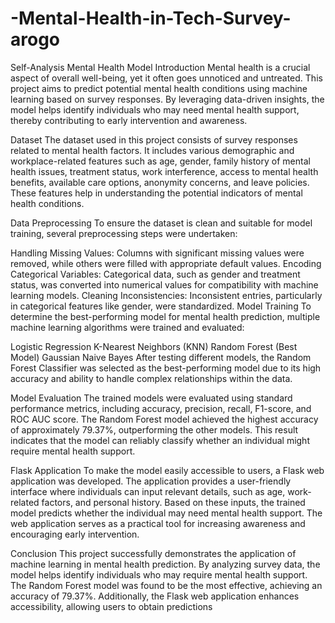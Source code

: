 # -Mental-Health-in-Tech-Survey-arogo
Self-Analysis Mental Health Model
Introduction
Mental health is a crucial aspect of overall well-being, yet it often goes unnoticed and untreated. This project aims to predict potential mental health conditions using machine learning based on survey responses. By leveraging data-driven insights, the model helps identify individuals who may need mental health support, thereby contributing to early intervention and awareness.

Dataset
The dataset used in this project consists of survey responses related to mental health factors. It includes various demographic and workplace-related features such as age, gender, family history of mental health issues, treatment status, work interference, access to mental health benefits, available care options, anonymity concerns, and leave policies. These features help in understanding the potential indicators of mental health conditions.

Data Preprocessing
To ensure the dataset is clean and suitable for model training, several preprocessing steps were undertaken:

Handling Missing Values: Columns with significant missing values were removed, while others were filled with appropriate default values.
Encoding Categorical Variables: Categorical data, such as gender and treatment status, was converted into numerical values for compatibility with machine learning models.
Cleaning Inconsistencies: Inconsistent entries, particularly in categorical features like gender, were standardized.
Model Training
To determine the best-performing model for mental health prediction, multiple machine learning algorithms were trained and evaluated:

Logistic Regression
K-Nearest Neighbors (KNN)
Random Forest (Best Model)
Gaussian Naive Bayes
After testing different models, the Random Forest Classifier was selected as the best-performing model due to its high accuracy and ability to handle complex relationships within the data.

Model Evaluation
The trained models were evaluated using standard performance metrics, including accuracy, precision, recall, F1-score, and ROC AUC score. The Random Forest model achieved the highest accuracy of approximately 79.37%, outperforming the other models. This result indicates that the model can reliably classify whether an individual might require mental health support.

Flask Application
To make the model easily accessible to users, a Flask web application was developed. The application provides a user-friendly interface where individuals can input relevant details, such as age, work-related factors, and personal history. Based on these inputs, the trained model predicts whether the individual may need mental health support. The web application serves as a practical tool for increasing awareness and encouraging early intervention.

Conclusion
This project successfully demonstrates the application of machine learning in mental health prediction. By analyzing survey data, the model helps identify individuals who may require mental health support. The Random Forest model was found to be the most effective, achieving an accuracy of 79.37%. Additionally, the Flask web application enhances accessibility, allowing users to obtain predictions



